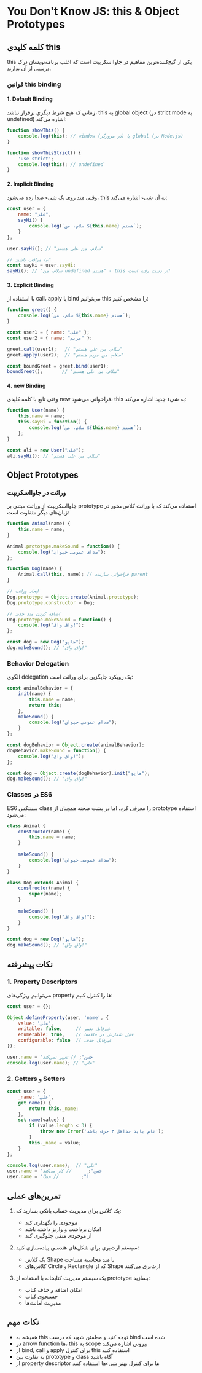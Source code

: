 # You Don't Know JS: this & Object Prototypes

## کلمه کلیدی this
this یکی از گیج‌کننده‌ترین مفاهیم در جاوااسکریپت است که اغلب برنامه‌نویسان درک درستی از آن ندارند.

### قوانین this binding

#### 1. Default Binding
زمانی که هیچ شرط دیگری برقرار نباشد، this به global object (در strict mode به undefined) اشاره می‌کند:

```javascript
function showThis() {
    console.log(this); // window (در مرورگر) یا global (در Node.js)
}

function showThisStrict() {
    'use strict';
    console.log(this); // undefined
}
```

#### 2. Implicit Binding
وقتی متد روی یک شیء صدا زده می‌شود، this به آن شیء اشاره می‌کند:

```javascript
const user = {
    name: "علی",
    sayHi() {
        console.log(`سلام، من ${this.name} هستم`);
    }
};

user.sayHi(); // "سلام، من علی هستم"

// اما مراقب باشید:
const sayHi = user.sayHi;
sayHi(); // "سلام، من undefined هستم" - this از دست رفته است!
```

#### 3. Explicit Binding
با استفاده از call، apply یا bind می‌توانیم this را مشخص کنیم:

```javascript
function greet() {
    console.log(`سلام، من ${this.name} هستم`);
}

const user1 = { name: "علی" };
const user2 = { name: "مریم" };

greet.call(user1);   // "سلام، من علی هستم"
greet.apply(user2);  // "سلام، من مریم هستم"

const boundGreet = greet.bind(user1);
boundGreet();       // "سلام، من علی هستم"
```

#### 4. new Binding
وقتی تابع با کلمه کلیدی new فراخوانی می‌شود، this به شیء جدید اشاره می‌کند:

```javascript
function User(name) {
    this.name = name;
    this.sayHi = function() {
        console.log(`سلام، من ${this.name} هستم`);
    };
}

const ali = new User("علی");
ali.sayHi(); // "سلام، من علی هستم"
```

## Object Prototypes

### وراثت در جاوااسکریپت
جاوااسکریپت از وراثت مبتنی بر prototype استفاده می‌کند که با وراثت کلاس‌محور در زبان‌های دیگر متفاوت است:

```javascript
function Animal(name) {
    this.name = name;
}

Animal.prototype.makeSound = function() {
    console.log("صدای عمومی حیوان");
};

function Dog(name) {
    Animal.call(this, name); // فراخوانی سازنده parent
}

// ایجاد وراثت
Dog.prototype = Object.create(Animal.prototype);
Dog.prototype.constructor = Dog;

// اضافه کردن متد جدید
Dog.prototype.makeSound = function() {
    console.log("واق واق!");
};

const dog = new Dog("هاپو");
dog.makeSound(); // "واق واق!"
```

### Behavior Delegation
الگوی delegation یک رویکرد جایگزین برای وراثت است:

```javascript
const animalBehavior = {
    init(name) {
        this.name = name;
        return this;
    },
    makeSound() {
        console.log("صدای عمومی حیوان");
    }
};

const dogBehavior = Object.create(animalBehavior);
dogBehavior.makeSound = function() {
    console.log("واق واق!");
};

const dog = Object.create(dogBehavior).init("هاپو");
dog.makeSound(); // "واق واق!"
```

### Classes در ES6
ES6 سینتکس class را معرفی کرد، اما در پشت صحنه همچنان از prototype استفاده می‌شود:

```javascript
class Animal {
    constructor(name) {
        this.name = name;
    }
    
    makeSound() {
        console.log("صدای عمومی حیوان");
    }
}

class Dog extends Animal {
    constructor(name) {
        super(name);
    }
    
    makeSound() {
        console.log("واق واق!");
    }
}

const dog = new Dog("هاپو");
dog.makeSound(); // "واق واق!"
```

## نکات پیشرفته

### 1. Property Descriptors
می‌توانیم ویژگی‌های property ها را کنترل کنیم:

```javascript
const user = {};

Object.defineProperty(user, 'name', {
    value: 'علی',
    writable: false,     // غیرقابل تغییر
    enumerable: true,    // قابل شمارش در حلقه‌ها
    configurable: false  // غیرقابل حذف
});

user.name = "حسن"; // تغییر نمی‌کند
console.log(user.name); // "علی"
```

### 2. Getters و Setters

```javascript
const user = {
    _name: 'علی',
    get name() {
        return this._name;
    },
    set name(value) {
        if (value.length < 3) {
            throw new Error('نام باید حداقل ۳ حرف باشد');
        }
        this._name = value;
    }
};

console.log(user.name);  // "علی"
user.name = "حسن";      // کار می‌کند
user.name = "آ";        // خطا
```

## تمرین‌های عملی

1. یک کلاس برای مدیریت حساب بانکی بسازید که:
   - موجودی را نگهداری کند
   - امکان برداشت و واریز داشته باشد
   - از موجودی منفی جلوگیری کند

2. سیستم ارث‌بری برای شکل‌های هندسی پیاده‌سازی کنید:
   - یک کلاس Shape با متد محاسبه مساحت
   - کلاس‌های Circle و Rectangle که از Shape ارث‌بری می‌کنند

3. یک سیستم مدیریت کتابخانه با استفاده از prototype بسازید:
   - امکان اضافه و حذف کتاب
   - جستجوی کتاب
   - مدیریت امانت‌ها

## نکات مهم
- همیشه به this توجه کنید و مطمئن شوید که درست bind شده است
- در arrow function ها، this به scope بیرونی اشاره می‌کند
- از bind, call و apply برای کنترل this استفاده کنید
- به تفاوت بین prototype و class آگاه باشید
- از property descriptor ها برای کنترل بهتر شیء‌ها استفاده کنید